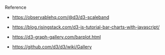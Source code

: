Reference

- https://observablehq.com/@d3/d3-scaleband

- https://blog.risingstack.com/d3-js-tutorial-bar-charts-with-javascript/

- https://d3-graph-gallery.com/barplot.html

- https://github.com/d3/d3/wiki/Gallery
